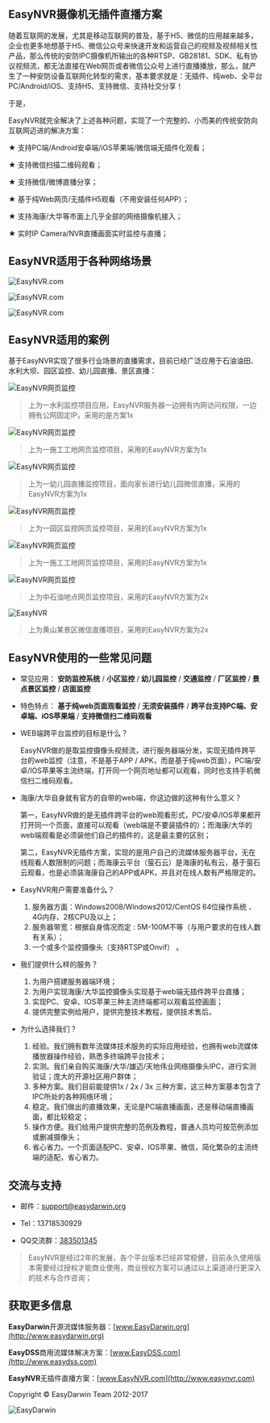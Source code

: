 ## EasyNVR摄像机无插件直播方案 ##

随着互联网的发展，尤其是移动互联网的普及，基于H5、微信的应用越来越多，企业也更多地想基于H5、微信公众号来快速开发和运营自己的视频及视频相关性产品，那么传统的安防IPC摄像机所输出的各种RTSP、GB28181、SDK、私有协议视频流，都无法直接在Web网页或者微信公众号上进行直播播放，那么，就产生了一种安防设备互联网化转型的需求，基本要求就是：无插件、纯web、全平台PC/Android/iOS、支持H5、支持微信、支持社交分享！

于是，

EasyNVR就完全解决了上述各种问题，实现了一个完整的、小而美的传统安防向互联网迈进的解决方案：

★ 支持PC端/Android安卓端/iOS苹果端/微信端无插件化观看；

★ 支持微信扫描二维码观看；

★ 支持微信/微博直播分享；

★ 基于纯Web网页/无插件H5观看（不用安装任何APP）；

★ 支持海康/大华等市面上几乎全部的网络摄像机接入；

★ 实时IP Camera/NVR直播画面实时监控与直播；


## EasyNVR适用于各种网络场景 ##

![EasyNVR.com](http://www.easydarwin.org/github/images/easynvr20171/slider-v1-img-11.jpg)

![EasyNVR.com](http://www.easydarwin.org/github/images/easynvr20171/slider-v1-img-2.jpg)

![EasyNVR.com](http://www.easydarwin.org/github/images/easynvr20171/slider-v1-img-3.jpg)

## EasyNVR适用的案例 ##

基于EasyNVR实现了很多行业场景的直播需求，目前已经广泛应用于石油油田、水利大坝、园区监控、幼儿园直播、景区直播：

![EasyNVR网页监控](http://img.blog.csdn.net/20170618113719479?watermark/2/text/aHR0cDovL2Jsb2cuY3Nkbi5uZXQveGllamlhc2h1/font/5a6L5L2T/fontsize/400/fill/I0JBQkFCMA==/dissolve/70/gravity/SouthEast)

> 上为一水利监控项目应用，EasyNVR服务器一边拥有内网访问权限，一边拥有公网固定IP，采用的是方案1x


![EasyNVR网页监控](http://img.blog.csdn.net/20170618113742875?watermark/2/text/aHR0cDovL2Jsb2cuY3Nkbi5uZXQveGllamlhc2h1/font/5a6L5L2T/fontsize/400/fill/I0JBQkFCMA==/dissolve/70/gravity/SouthEast)

> 上为一施工工地网页监控项目，采用的EasyNVR方案为1x

![EasyNVR网页监控](http://img.blog.csdn.net/20170618113757465?watermark/2/text/aHR0cDovL2Jsb2cuY3Nkbi5uZXQveGllamlhc2h1/font/5a6L5L2T/fontsize/400/fill/I0JBQkFCMA==/dissolve/70/gravity)

> 上为一幼儿园直播监控项目，面向家长进行幼儿园微信直播，采用的EasyNVR方案为1x

![EasyNVR网页监控](http://img.blog.csdn.net/20170618113819981?watermark/2/text/aHR0cDovL2Jsb2cuY3Nkbi5uZXQveGllamlhc2h1/font/5a6L5L2T/fontsize/400/fill/I0JBQkFCMA==/dissolve/70/gravity/SouthEast)

> 上为一园区监控网页监控项目，采用的EasyNVR方案为1x

![EasyNVR网页监控](http://img.blog.csdn.net/20170618113834235?watermark/2/text/aHR0cDovL2Jsb2cuY3Nkbi5uZXQveGllamlhc2h1/font/5a6L5L2T/fontsize/400/fill/I0JBQkFCMA==/dissolve/70/gravity/SouthEast)

> 上为一施工工地网页监控项目，采用的EasyNVR方案为1x

![EasyNVR网页监控](http://img.blog.csdn.net/20170618113848954?watermark/2/text/aHR0cDovL2Jsb2cuY3Nkbi5uZXQveGllamlhc2h1/font/5a6L5L2T/fontsize/400/fill/I0JBQkFCMA==/dissolve/70/gravity/)

> 上为中石油地点网页监控项目，采用的EasyNVR方案为2x

![EasyNVR](http://img.blog.csdn.net/20170618114623601?watermark/2/text/aHR0cDovL2Jsb2cuY3Nkbi5uZXQveGllamlhc2h1/font/5a6L5L2T/fontsize/400/fill/I0JBQkFCMA==/dissolve/70/gravity/SouthEast)

> 上为黄山某景区微信直播项目，采用的EasyNVR方案为2x


## EasyNVR使用的一些常见问题 ##

- 常见应用： **安防监控系统** / **小区监控** / **幼儿园监控** / **交通监控** / **厂区监控** / **景点景区监控** / **店面监控**

- 特色特点： **基于纯web页面观看监控** / **无须安装插件** / **跨平台支持PC端、安卓端、iOS苹果端** / **支持微信扫二维码观看**
 
- WEB端跨平台监控的目标是什么？

	EasyNVR做的是取监控摄像头视频流，进行服务器端分发，实现无插件跨平台的web监控（注意，不是基于APP / APK，而是基于纯web页面），PC端/安卓/IOS苹果等主流终端，打开同一个网页地址都可以观看，同时也支持手机微信扫二维码观看。
 
- 海康/大华自身就有官方的自带的web端，你这边做的这种有什么意义？

	第一，EasyNVR做的是无插件跨平台的web观看形式，PC/安卓/IOS苹果都开打开同一个页面，直接可以观看（web端是不要装插件的）；而海康/大华的web端观看是必须装他们自己的插件的，这是最主要的区别；
	
	第二，EasyNVR无插件方案，实现的是用户自己的流媒体服务器平台，无在线观看人数限制的问题；而海康云平台（萤石云）是海康的私有云，基于萤石云观看，也是必须装海康自己的APP或APK，并且对在线人数有严格限定的。
 
- EasyNVR用户需要准备什么？

	1. 服务器方面：Windows2008/Windows2012/CentOS 64位操作系统 、4G内存、2核CPU及以上；
	2. 服务器带宽：根据自身情况而定 : 5M-100M不等（与用户要求的在线人数有关系）；
	3. 一个或多个监控摄像头（支持RTSP或Onvif） 。 
 
- 我们提供什么样的服务？

	1. 为用户搭建服务器端环境；
	2. 为用户实现海康/大华监控摄像头实现基于web端无插件跨平台直播；
	3. 实现PC、安卓、IOS苹果三种主流终端都可以观看监控画面；
	4. 提供完整实例给用户，提供完整技术教程，提供技术售后。 

- 为什么选择我们？ 

	1. 经验。我们拥有数年流媒体技术服务的实际应用经验，也拥有web流媒体播放器操作经验，熟悉多终端跨平台技术；
	2. 实测。我们亲自购买海康/大华/雄迈/天地伟业网络摄像头IPC，进行实测验证；庞大的开源社区用户群体；
	3. 多种方案。我们目前能提供1x / 2x / 3x  三种方案，这三种方案基本包含了IPC所处的各种网络环境；
	4. 稳定。我们做出的直播效果，无论是PC端直播画面，还是移动端直播画面，都比较稳定；
	5. 操作方便。我们给用户提供完整的范例及教程，普通人员均可按范例添加或删减摄像头；
	6. 省心省力。一个页面适配PC、安卓、IOS苹果、微信，简化繁杂的主流终端的适配，省心省力。

## 交流与支持 ##

- 邮件：[support@easydarwin.org](mailto:support@easydarwin.org) 

- Tel：13718530929

- QQ交流群：[383501345](https://jq.qq.com/?_wv=1027&k=5yTKuyy "EasyNVR")

> EasyNVR是经过2年的发展，各个平台版本已经非常稳健，目前永久使用版本需要经过授权才能商业使用，商业授权方案可以通过以上渠道进行更深入的技术与合作咨询；


## 获取更多信息 ##


**EasyDarwin**开源流媒体服务器：[www.EasyDarwin.org](http://www.easydarwin.org)

**EasyDSS**商用流媒体解决方案：[www.EasyDSS.com](http://www.easydss.com)

**EasyNVR**无插件直播方案：[www.EasyNVR.com](http://www.easynvr.com)

Copyright &copy; EasyDarwin Team 2012-2017

![EasyDarwin](http://www.easydarwin.org/skin/easydarwin/images/wx_qrcode.jpg)

